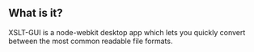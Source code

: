 ## What is it?

XSLT-GUI is a node-webkit desktop app which lets you quickly convert between the most common readable file formats.

